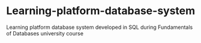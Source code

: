 # Learning-platform-database-system
Learning platform database system developed in SQL during Fundamentals of Databases university course
